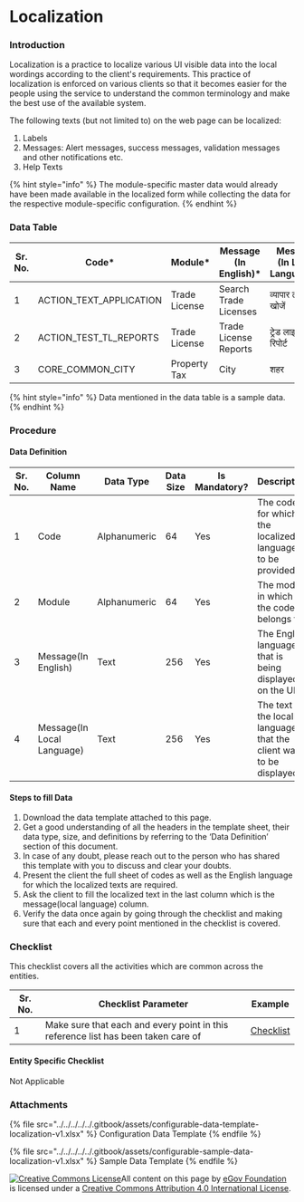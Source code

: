 # Localization

### Introduction

Localization is a practice to localize various UI visible data into the local wordings according to the client's requirements. This practice of localization is enforced on various clients so that it becomes easier for the people using the service to understand the common terminology and make the best use of the available system.

The following texts (but not limited to) on the web page can be localized:

1. Labels
2. Messages: Alert messages, success messages, validation messages and other notifications etc.
3. Help Texts

{% hint style="info" %}
The module-specific master data would already have been made available in the localized form while collecting the data for the respective module-specific configuration.
{% endhint %}

### Data Table

| Sr. No. | Code\*                    | Module\*      | Message (In English)\* | Message (In Local Language)\* |
| ------- | ------------------------- | ------------- | ---------------------- | ----------------------------- |
| 1       | ACTION\_TEXT\_APPLICATION | Trade License | Search Trade Licenses  | व्यापार लाइसेंस खोजें         |
| 2       | ACTION\_TEST\_TL\_REPORTS | Trade License | Trade License Reports  | ट्रेड लाइसेंस रिपोर्ट         |
| 3       | CORE\_COMMON\_CITY        | Property Tax  | City                   | शहर                           |

{% hint style="info" %}
Data mentioned in the data table is a sample data.
{% endhint %}

### Procedure

#### Data Definition

| Sr. No. | Column Name                | Data Type    | Data Size | Is Mandatory? | Description                                                          |
| ------- | -------------------------- | ------------ | --------- | ------------- | -------------------------------------------------------------------- |
| 1       | Code                       | Alphanumeric | 64        | Yes           | The code for which the localized language is to be provided          |
| 2       | Module                     | Alphanumeric | 64        | Yes           | The module in which the code belongs to                              |
| 3       | Message(In English)        | Text         | 256       | Yes           | The English language that is being displayed on the UI               |
| 4       | Message(In Local Language) | Text         | 256       | Yes           | The text in the local language that the client wants to be displayed |

#### Steps to fill Data

1. Download the data template attached to this page.
2. Get a good understanding of all the headers in the template sheet, their data type, size, and definitions by referring to the ‘Data Definition’ section of this document.
3. In case of any doubt, please reach out to the person who has shared this template with you to discuss and clear your doubts.
4. Present the client the full sheet of codes as well as the English language for which the localized texts are required.
5. Ask the client to fill the localized text in the last column which is the message(local language) column.
6. Verify the data once again by going through the checklist and making sure that each and every point mentioned in the checklist is covered.

### Checklist

This checklist covers all the activities which are common across the entities.

| Sr. No. | Checklist Parameter                                                               | Example                                                    |
| ------- | --------------------------------------------------------------------------------- | ---------------------------------------------------------- |
| 1       | Make sure that each and every point in this reference list has been taken care of | [Checklist](../../module-setup/common-config/checklist.md) |

#### Entity Specific Checklist

Not Applicable

### Attachments

{% file src="../../../../../.gitbook/assets/configurable-data-template-localization-v1.xlsx" %}
Configuration Data Template
{% endfile %}

{% file src="../../../../../.gitbook/assets/configurable-sample-data-localization-v1.xlsx" %}
Sample Data Template
{% endfile %}

[![Creative Commons License](https://i.creativecommons.org/l/by/4.0/80x15.png)​](http://creativecommons.org/licenses/by/4.0/)All content on this page by [eGov Foundation](https://egov.org.in/) is licensed under a [Creative Commons Attribution 4.0 International License](http://creativecommons.org/licenses/by/4.0/).
